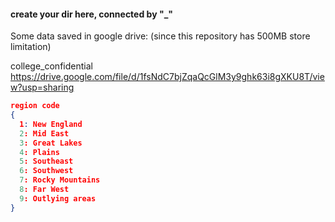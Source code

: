 #### create your dir here, connected by "_"

Some data saved in google drive: (since this repository has 500MB store limitation)

college_confidential https://drive.google.com/file/d/1fsNdC7bjZqaQcGlM3y9ghk63i8gXKU8T/view?usp=sharing


```json
region code
{
  1: New England
  2: Mid East
  3: Great Lakes
  4: Plains
  5: Southeast
  6: Southwest
  7: Rocky Mountains
  8: Far West
  9: Outlying areas
}
```
